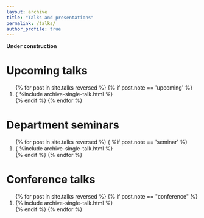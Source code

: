 ```yaml
---
layout: archive
title: "Talks and presentations"
permalink: /talks/
author_profile: true
---
```


<b> Under construction </b>


Upcoming talks
======

<ol>{% for post in site.talks reversed %}
  {% if post.note == 'upcoming' %}
    <li>{ %include archive-single-talk.html %}</li>
  {% endif %}
{% endfor %} </ol>

Department seminars
======

<ol>{% for post in site.talks reversed %}
  { %if post.note == 'seminar' %}
    <li> { %include archive-single-talk.html %}</li>
  {% endif %}
{% endfor %} </ol>


Conference talks
======

<ol reversed> {% for post in site.talks reversed %}
  {% if post.note == "conference" %}
    <li>{% include archive-single-talk.html %}</li>
  {% endif %}
{% endfor %}</ol>


